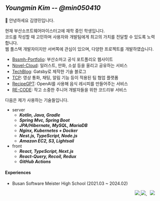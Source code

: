 ## ***Youngmin Kim -- @min050410***

👋 안녕하세요 김영민입니다. 

현재 부산소프트웨어마이스터고에 재학 중인 학생입니다.  
코드를 작성할 때 고민하며 사용자와 개발팀에게 최고의 가치를 전달할 수 있도록 노력합니다.  
웹 풀스택 개발자이지만 서버쪽에 관심이 있으며, 다양한 프로젝트를 개발하였습니다.

* [Bssmh-Portfolio](https://portfolio.bssm.io/): 부산소마고 공식 포트폴리오 웹사이트
* [Novel-Cloud](https://github.com/Novel-Cloud/server): 일러스트, 만화, 소설 등을 올리고 공유하는 서비스
* [TechBlog](https://github.com/min050410/TechBlog): Gatsby로 제작한 기술 블로그
* [TCP](https://github.com/T-shaped-People/TCP-Backend): 영상 통화, 채팅, 알림 기능 등이 적용된 팀 협업 플랫폼
* [RecipeGPT](https://github.com/Recipe-GPT/server): OpenAI를 사용해 음식 레시피를 만들어주는 서비스
* [RE-CODE](https://github.com/2022-RE-CODE/2022-RE-CODE-FrontEnd): 작고 소중한 주니어 개발자들을 위한 코드리뷰 서비스

다음은 제가 사용하는 기술들입니다.
- server
    * ***Kotlin, Java, Gradle***
    * ***Spring Mvc, Spring Boot***
    * ***JPA/Hibernate, MySQL, MariaDB***
    * ***Nginx, Kubernetes + Docker***
    * ***Nest.js, TypeScript, Node.js***
    * ***Amazon EC2, S3, Lightsail***
- front
    * ***React, TypeScript, Next.js***
    * ***React-Query, Recoil, Redux***
    * ***GitHub Actions***

#### Experiences
- Busan Software Meister High School (2021.03 ~ 2024.02) 

<div align="right">
    <a href="https://devlog.kro.kr">
        <img 
             src="https://img.shields.io/static/v1?label=Blog&message=devlog&color=black" />
    </a>
    <a href="https://hits.seeyoufarm.com">
        <img
            src="https://hits.seeyoufarm.com/api/count/incr/badge.svg?url=https%3A%2F%2Fgithub.com%2Fmin050410&count_bg=%2379C83D&title_bg=%23555555&icon=&icon_color=%23E7E7E7&title=hits&edge_flat=false" />
    </a>
    <img 
         src="https://img.shields.io/github/followers/min050410?style=social"
         style="height : auto; margin-left : 10px; margin-right : 10px;" />
<div>

